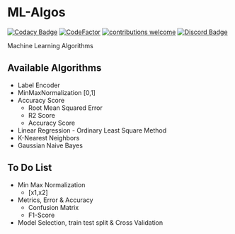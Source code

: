 # ML-Algos
[![Codacy Badge](https://api.codacy.com/project/badge/Grade/66cbfc3c5cd54da1bb5a923a3afb35d1)](https://app.codacy.com/app/MadeYoga/ML-Algos?utm_source=github.com&utm_medium=referral&utm_content=MadeYoga/ML-Algos&utm_campaign=Badge_Grade_Dashboard)
[![CodeFactor](https://www.codefactor.io/repository/github/madeyoga/ml-algos/badge/master)](https://www.codefactor.io/repository/github/madeyoga/ml-algos/overview/master)
[![contributions welcome](https://img.shields.io/badge/contributions-welcome-brightgreen.svg?style=flat)](https://github.com/MadeYoga/ML-Algos/issues)
[![Discord Badge](https://discordapp.com/api/guilds/458296099049046018/embed.png)](https://discord.gg/Y8sB4ay)

Machine Learning Algorithms

## Available Algorithms
- Label Encoder
- MinMaxNormalization [0,1]
- Accuracy Score
  - Root Mean Squared Error 
  - R2 Score 
  - Accuracy Score 
- Linear Regression - Ordinary Least Square Method
- K-Nearest Neighbors
- Gaussian Naive Bayes

## To Do List
- Min Max Normalization  
  - [x1,x2]
- Metrics, Error & Accuracy
  - Confusion Matrix
  - F1-Score
- Model Selection, train test split & Cross Validation
